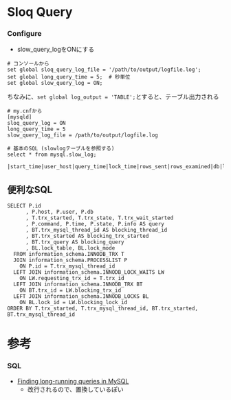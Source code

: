 # Sloq Query

### Configure

- slow_query_logをONにする

```
# コンソールから
set global sloq_query_log_file = '/path/to/output/logfile.log';
set global long_query_time = 5;  # 秒単位
set global slow_query_log = ON;
```

ちなみに、`set global log_output = 'TABLE';`とすると、テーブル出力される


```
# my.cnfから
[mysqld]
sloq_query_log = ON
long_query_time = 5
slow_query_log_file = /path/to/output/logfile.log
```


```
# 基本のSQL (slowlogテーブルを参照する)
select * from mysql.slow_log;

|start_time|user_host|query_time|lock_time|rows_sent|rows_examined|db|last_insert_id|insert_id|server_id|sql_text|
```

## 便利なSQL
```
SELECT P.id
      , P.host, P.user, P.db
      , T.trx_started, T.trx_state, T.trx_wait_started
      , P.command, P.time, P.state, P.info AS query
      , BT.trx_mysql_thread_id AS blocking_thread_id
      , BT.trx_started AS blocking_trx_started
      , BT.trx_query AS blocking_query
      , BL.lock_table, BL.lock_mode
  FROM information_schema.INNODB_TRX T
  JOIN information_schema.PROCESSLIST P
    ON P.id = T.trx_mysql_thread_id
  LEFT JOIN information_schema.INNODB_LOCK_WAITS LW
    ON LW.requesting_trx_id = T.trx_id
  LEFT JOIN information_schema.INNODB_TRX BT
    ON BT.trx_id = LW.blocking_trx_id
  LEFT JOIN information_schema.INNODB_LOCKS BL
    ON BL.lock_id = LW.blocking_lock_id
ORDER BY T.trx_started, T.trx_mysql_thread_id, BT.trx_started, BT.trx_mysql_thread_id

```

# 参考
### SQL
- [Finding long-running queries in MySQL](https://gist.github.com/mezis/8558795)
  - 改行されるので、置換しているぽい
